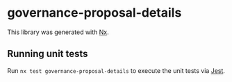 # governance-proposal-details

This library was generated with [Nx](https://nx.dev).

## Running unit tests

Run `nx test governance-proposal-details` to execute the unit tests via [Jest](https://jestjs.io).
